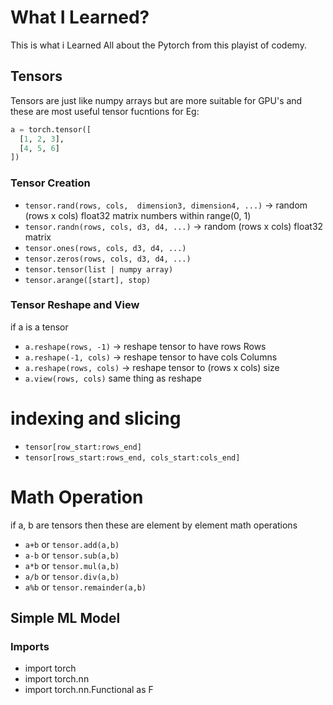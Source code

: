 # What I Learned?
This is what i Learned All about the Pytorch from this playist of codemy.

## Tensors
Tensors are just like numpy arrays but are more suitable for GPU's and these are most useful tensor fucntions
for Eg:
```py
a = torch.tensor([
  [1, 2, 3],
  [4, 5, 6]
])
```
### Tensor Creation
- `tensor.rand(rows, cols,  dimension3, dimension4, ...)` -> random (rows x cols) float32 matrix numbers within range(0, 1)
- `tensor.randn(rows, cols, d3, d4, ...)` -> random (rows x cols) float32 matrix
- `tensor.ones(rows, cols, d3, d4, ...)`
- `tensor.zeros(rows, cols, d3, d4, ...)`
- `tensor.tensor(list | numpy array)`
- `tensor.arange([start], stop)`
  
### Tensor Reshape and View
if a is a tensor
- `a.reshape(rows, -1)` -> reshape tensor to have rows Rows
- `a.reshape(-1, cols)` -> reshape tensor to have cols Columns
- `a.reshape(rows, cols)` -> reshape tensor to (rows x cols) size
- `a.view(rows, cols)` same thing as reshape

# indexing and slicing
- `tensor[row_start:rows_end]`
- `tensor[rows_start:rows_end, cols_start:cols_end]`

# Math Operation
if a, b are tensors then these are element by element math operations
- `a+b` or `tensor.add(a,b)`
- `a-b` or `tensor.sub(a,b)`
- `a*b` or `tensor.mul(a,b)`
- `a/b` or `tensor.div(a,b)`
- `a%b` or `tensor.remainder(a,b)`

## Simple ML Model
### Imports
- import torch
- import torch.nn
- import torch.nn.Functional as F
